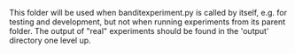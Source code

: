 This folder will be used when banditexperiment.py is called by itself, e.g. for testing and development, but not when running experiments from its parent folder.  The output of "real" experiments should be found in the 'output' directory one level up.
